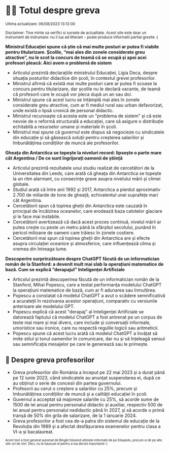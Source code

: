 # 👩‍🏫 Totul despre greva
<sub>Ultima actualizare: 06/08/2023 13:12:00</sub>

<sub>Disclaimer: Tine minte sa verifici si sursele de actualitate. Acest site este doar un instrument de indrumare: nu il lua ad litteram - poate produce informatii partial gresite :)</sub>

**Ministrul Educației spune că știe că mai multe posturi ar putea fi viabile pentru titularizare. Școlile, “mai ales din zonele considerate greu atractive”, nu le scot la concurs de teamă că se ocupă și apoi acei profesori pleacă: Aici avem o problemă de sistem**

- Articolul prezintă declarațiile ministrului Educației, Ligia Deca, despre situația posturilor didactice din școli, în contextul grevei profesorilor.
- Ministrul afirmă că există mai multe posturi care ar putea fi scoase la concurs pentru titularizare, dar școlile nu le declară vacante, de teamă că profesorii care le ocupă vor pleca după un an sau doi.
- Ministrul spune că acest lucru se întâmplă mai ales în zonele considerate greu atractive, cum ar fi mediul rural sau urban defavorizat, unde există o lipsă cronică de personal didactic.
- Ministrul recunoaște că acesta este un "problema de sistem" și că este nevoie de o reformă structurală a educației, care să asigure o distribuție echitabilă a resurselor umane și materiale în școli.
- Ministrul mai spune că guvernul este dispus să negocieze cu sindicatele din educație și să găsească soluții pentru creșterea salariilor și îmbunătățirea condițiilor de muncă ale profesorilor.

**Gheața din Antarctica se topește la niveluri record: lipsește o parte mare cât Argentina / De ce sunt îngrijorați oamenii de știință**

- Articolul prezintă rezultatele unui studiu realizat de cercetători de la Universitatea din Leeds, care arată că gheața din Antarctica se topește la un ritm alarmant, cu consecințe grave asupra nivelului mării și climei globale.
- Studiul arată că între anii 1992 și 2017, Antarctica a pierdut aproximativ 2.700 de miliarde de tone de gheață, echivalentul unei suprafețe mari cât Argentina.
- Cercetătorii spun că topirea gheții din Antarctica este cauzată în principal de încălzirea oceanelor, care erodează baza calotelor glaciare și le face mai instabile.
- Cercetătorii avertizează că dacă acest proces continuă, nivelul mării ar putea crește cu peste un metru până la sfârșitul secolului, punând în pericol milioane de oameni care trăiesc în zonele costiere.
- Cercetătorii mai spun că topirea gheții din Antarctica are și efecte asupra circulației oceanice și atmosferice, care influențează clima și vremea din întreaga lume.

**Descoperire surprinzătoare despre ChatGPT făcută de un informatician român de la Stanford: a devenit mult mai slab la operațiuni matematice de bază. Cum se explică ”derapajul” Inteligenței Artificiale**

- Articolul prezintă descoperirea făcută de un informatician român de la Stanford, Mihai Popescu, care a testat performanța modelului ChatGPT la operațiuni matematice de bază, cum ar fi adunarea sau înmulțirea.
- Popescu a constatat că modelul ChatGPT a avut o scădere semnificativă a acurateții în rezolvarea acestor operațiuni, comparativ cu versiunile anterioare ale modelului GPT.
- Popescu explică că acest "derapaj" al Inteligenței Artificiale se datorează faptului că modelul ChatGPT a fost antrenat pe un corpus de texte mai mare și mai divers, care include și conversații informale, umoristice sau ironice, care nu respectă regulile logicii sau aritmeticii.
- Popescu spune că acest lucru arată că modelul ChatGPT a învățat să imite stilul și tonul oamenilor în comunicare, dar nu și să înțeleagă sensul sau semnificația mesajelor pe care le generează sau le primește.

## 🏫 Despre greva profesorilor

- Greva profesorilor din România a început pe 22 mai 2023 și a durat până pe 12 iunie 2023, când sindicatele au anunțat suspendarea ei, după ce au obținut o serie de concesii din partea guvernului.
- Profesorii au cerut o creștere a salariilor cu 25%, precum și îmbunătățirea condițiilor de muncă și a calității educației în școli.
- Guvernul a acceptat să majoreze salariile cu 25%, să acorde sume de 1500 de lei anual pentru personalul didactic și auxiliar, respectiv 500 de lei anual pentru personalul nedidactic până în 2027, și să acorde o primă tranșă de 50% din grila de salarizare, de la 1 ianuarie 2024.
- Greva profesorilor a fost cea de-a patra din sistemul de educație de la Revoluția din 1989 și a afectat desfășurarea examenelor pentru clasa a VI-a și bacalaureat.


<sub><sub>Acest text a fost generat automat de BingAI folosind ultimele informatii de pe Edupedu, precum si de pe alte site-uri de stiri. Deci, nu te baza pe el pentru a lua decizii importante :)</sub></sub>